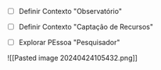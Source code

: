 - [ ] Definir Contexto "Observatório"
- [ ] Definir Contexto "Captação de Recursos"
- [ ] Explorar PEssoa "Pesquisador"



![[Pasted image 20240424105432.png]]